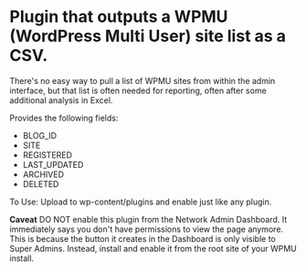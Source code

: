 Plugin that outputs a WPMU (WordPress Multi User) site list as a CSV.
=====================================================================

There's no easy way to pull a list of WPMU sites from within the admin interface, but that list is often needed for reporting, often after some additional analysis in Excel.

Provides the following fields:
* BLOG_ID
* SITE
* REGISTERED
* LAST_UPDATED
* ARCHIVED
* DELETED

To Use:
Upload to wp-content/plugins and enable just like any plugin.

**Caveat**
DO NOT enable this plugin from the Network Admin Dashboard. It immediately says you don't have permissions to view the page anymore. This is because the button it creates in the Dashboard is only visible to Super Admins. Instead, install and enable it from the root site of your WPMU install.
